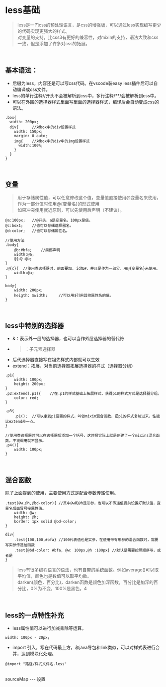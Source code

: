 # less基础
> less是一门css的预处理语言，是css的增强版，可以通过less实现编写更少的代码实现更强大的样式。<br/>
对变量的支持，比css3有更好的兼容性，对mixin的支持，语法大致和css一致，但是添加了许多对css的拓展。

<br/>

基本语法：
---
- 后缀为less，内容还是可以写css代码。在vscode装easy less插件后可以自动编译成css文件。
- less的单行注释//开头不会被解析到css中，多行注释/**/会被解析到css中。
- 可以在外围的选择器样式里面写里面的选择器样式，编译后会自动变成css的语法。
```
.box{
  width: 200px;
  div{		//对box中的div设置样式
    width: 150px;
    margin: 0 auto;
    img{	//对box中的div中的img设置样式
      width:100%;
    }
  }
}
```

<br/>

变量
---
> 用于存储属性值，可以任意修改这个值，变量值直接使用@变量名来使用，作为一部分值时使用@{变量名}的形式使用<br/>
如果冲突使用就近原则，可以先使用后声明（不建议）。

```
@a:100px;	//@开头，a是变量名，100px是值。
@c:box1;	//也可以存储选择器名。
@d:color;	//也可以存储属性名。

//使用方法
.body{
	@b:#bfa;	//局部声明
	width:@a;
	@{d}:@b;
}
.@{c}{	//使用类选择器时，前面要加. id加#，并且是作为一部分，用@{变量名}来使用。
	width:@a;
}
```

```
body{
	width: 200px;
	heigth: $width;		//可以用$引用其他属性名的值。
}
```

<br/>

less中特别的选择器
---
- &：表示外一层的选择器，也可以当作外层选择器的替代符
- >：子元素选择器
- 后代选择器直接写在祖先样式内部就可以生效
- extend：拓展，对当前选择器拓展选择器的样式（选择器分组）
```
.p1{
	width: 100px;
	height: 200px;
}
.p2:extend(.p1){	//在.p1的样式基础上拓展样式，获得p1的样式方式是选择器分组。
	color: red;
}

.p3{
	.p1();	//可以拿到p1设置的样式，叫做mixin混合函数，把p1的样式复制过来，性能比extend差一点。
}

//使用类选择器时可以在选择器后添加一个括号，这时候实际上就是创建了一个mixins混合函数，不被调用就不显示。
.p4(){
	width: 100px;
}
```

<br/>

混合函数
---
除了上面提到的使用，主要使用方式是配合参数传递使用。
```
.test(@w,@h,@bd-color){	//其中@w和@h是形参，也可以不传递值提前设置好默认值，变量名后面冒号接属性值。
	width: @w;
	height: @h;
	border: 1px solid @bd-color;
}

div{
	.test{100,100,#bfa}	//100代表值也是实参，在使用带有形参的混合函数时，需要写实参传递给函数
	.test{@bd-color: #bfa, @w: 100px,@h :100px}	//默认是需要按照顺序写，或者是
}
```
> less有很多编程语言的语法，也有自带的系统函数。例如average()可以取平均值，颜色也是数值可以取平均数。<br/>
> darken(颜色，百分比)，darken函数是颜色加深函数，百分比是加深的百分比，0%为不变，100%是黑色。4

<br/>

less的一点特性补充
---
- less属性值可以进行加减乘除等运算。
```
width: 100px - 20px;
```
- import 引入，写在代码最上方，和java导包和link类似，可以对样式表进行合并，达到模块化处理。
```
@import "路径/样式文件名.less"
```

<br/>
sourceMap
---
设置

